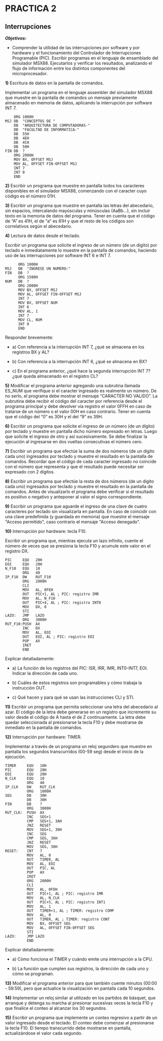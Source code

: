 # **PRACTICA 2**

## **Interrupciones**

**_Objetivos:_**

- Comprender la utilidad de las interrupciones por software y por hardware y el funcionamiento del Controlador de Interrupciones Programable (PIC). Escribir programas en el lenguaje de ensamblado del simulador MSX88. Ejecutarlos y verificar los resultados, analizando el flujo de información entre los distintos componentes del microprocesador.

**1)** Escritura de datos en la pantalla de comandos.

Implementar un programa en el lenguaje assembler del simulador MSX88 que muestre en la pantalla de comandos un mensaje previamente almacenado en memoria de datos, aplicando la interrupción por software INT 7.

```x86asm
    ORG 1000H
MSJ DB  "CONCEPTOS DE "
    DB  "ARQUITECTURA DE COMPUTADORAS-"
    DB  "FACULTAD DE INFORMATICA-"
    DB  55H
    DB  4EH
    DB  4CH
    DB  50H
FIN DB  ?
    ORG 2000H
    MOV BX, OFFSET MSJ
    MOV AL, OFFSET FIN-OFFSET MSJ
    INT 7
    INT 0
    END
```

**2)** Escribir un programa que muestre en pantalla todos los caracteres disponibles en el simulador MSX88, comenzando con el caracter cuyo código es el número 01H.

**3)** Escribir un programa que muestre en pantalla las letras del abecedario, sin espacios, intercalando mayúsculas y minúsculas (AaBb…), sin incluir texto en la memoria de datos del programa. Tener en cuenta que el código de “A” es 41H, el de “a” es 61H y que el resto de los códigos son correlativos según el abecedario.

**4)** Lectura de datos desde el teclado\.

Escribir un programa que solicite el ingreso de un número (de un dígito) por teclado e inmediatamente lo muestre en la pantalla de comandos, haciendo uso de las interrupciones por software INT 6 e INT 7.

```x86asm
      ORG 1000H
MSJ   DB  "INGRESE UN NUMERO:"
FIN   DB  ?
      ORG 1500H
NUM   DB  ?
      ORG 2000H
      MOV BX, OFFSET MSJ
      MOV AL, OFFSET FIN-OFFSET MSJ
      INT 7
      MOV BX, OFFSET NUM
      INT 6
      MOV AL, 1
      INT 7
      MOV CL, NUM
      INT 0
      END
```

Responder brevemente:

- a) Con referencia a la interrupción INT 7, ¿qué se almacena en los registros BX y AL?

- b) Con referencia a la interrupción INT 6, ¿qué se almacena en BX?

- c) En el programa anterior, ¿qué hace la segunda interrupción INT 7? ¿qué queda almacenado en el registro CL?

**5)** Modificar el programa anterior agregando una subrutina llamada ES_NUM que verifique si el caracter ingresado es realmente un número. De no serlo, el programa debe mostrar el mensaje “CARACTER NO VALIDO”. La subrutina debe recibir el código del caracter por referencia desde el programa principal y debe devolver vía registro el valor 0FFH en caso de tratarse de un número o el valor 00H en caso contrario. Tener en cuenta que el código del “0” es 30H y el del “9” es 39H.

**6)** Escribir un programa que solicite el ingreso de un número (de un dígito) por teclado y muestre en pantalla dicho número expresado en letras. Luego que solicite el ingreso de otro y así sucesivamente. Se debe finalizar la ejecución al ingresarse en dos vueltas consecutivas el número cero.

**7)** Escribir un programa que efectúe la suma de dos números (de un dígito cada uno) ingresados por teclado y muestre el resultado en la pantalla de comandos. Recordar que el código de cada caracter ingresado no coincide con el número que representa y que el resultado puede necesitar ser expresado con 2 dígitos.

**8)** Escribir un programa que efectúe la resta de dos números (de un dígito cada uno) ingresados por teclado y muestre el resultado en la pantalla de comandos. Antes de visualizarlo el programa debe verificar si el resultado es positivo o negativo y anteponer al valor el signo correspondiente.

**9)** Escribir un programa que aguarde el ingreso de una clave de cuatro caracteres por teclado sin visualizarla en pantalla\. En caso de coincidir con una clave predefinida (y guardada en memoria) que muestre el mensaje "Acceso permitido", caso contrario el mensaje "Acceso denegado".

**10)** Interrupción por hardware: tecla F10\.

Escribir un programa que, mientras ejecuta un lazo infinito, cuente el número de veces que se presiona la tecla F10 y acumule este valor en el registro DX.

```x86asm
PIC     EQU   20H
EOI     EQU   20H
N_F10   EQU   10
        ORG   40
IP_F10  DW    RUT_F10
        ORG   2000H
        CLI
        MOV   AL, 0FEH
        OUT   PIC+1, AL ; PIC: registro IMR
        MOV   AL, N_F10
        OUT   PIC+4, AL ; PIC: registro INT0
        MOV   DX, 0
        STI
LAZO:   JMP   LAZO
        ORG   3000H
RUT_F10:PUSH  AX
        INC   DX
        MOV   AL, EOI
        OUT   EOI, AL ; PIC: registro EOI
        POP   AX
        IRET
        END
```

Explicar detalladamente:

- a) La función de los registros del PIC: ISR, IRR, IMR, INT0-INT7, EOI. Indicar la dirección de cada uno.

- b) Cuáles de estos registros son programables y cómo trabaja la instrucción OUT.

- c) Qué hacen y para qué se usan las instrucciones CLI y STI.

**11)** Escribir un programa que permita seleccionar una letra del abecedario al azar\. El código de la letra debe generarse en un registro que incremente su valor desde el código de A hasta el de Z continuamente. La letra debe quedar seleccionada al presionarse la tecla F10 y debe mostrarse de inmediato en la pantalla de comandos.

**12)** Interrupción por hardware: TIMER\.

Implementar a través de un programa un reloj segundero que muestre en pantalla los segundos transcurridos (00-59 seg) desde el inicio de la ejecución.

```x86asm
TIMER     EQU   10H
PIC       EQU   20H
EOI       EQU   20H
N_CLK     EQU   10
          ORG   40
IP_CLK    DW    RUT_CLK
          ORG   1000H
SEG       DB    30H
          DB    30H
FIN       DB    ?
          ORG   3000H
RUT_CLK:  PUSH  AX
          INC   SEG+1
          CMP   SEG+1, 3AH
          JNZ   RESET
          MOV   SEG+1, 30H
          INC   SEG
          CMP   SEG, 36H
          JNZ   RESET
          MOV   SEG, 30H
RESET:    INT   7
          MOV   AL, 0
          OUT   TIMER, AL
          MOV   AL, EOI
          OUT   PIC, AL
          POP   AX
          IRET
          ORG   2000H
          CLI
          MOV   AL, 0FDH
          OUT   PIC+1, AL ; PIC: registro IMR
          MOV   AL, N_CLK
          OUT   PIC+5, AL ; PIC: registro INT1
          MOV   AL, 1
          OUT   TIMER+1, AL ; TIMER: registro COMP
          MOV   AL, 0
          OUT   TIMER, AL ; TIMER: registro CONT
          MOV   BX, OFFSET SEG
          MOV   AL, OFFSET FIN-OFFSET SEG
          STI
LAZO:     JMP LAZO
          END
```

Explicar detalladamente:

- a) Cómo funciona el TIMER y cuándo emite una interrupción a la CPU.

- b) La función que cumplen sus registros, la dirección de cada uno y cómo se programan.

**13)** Modificar el programa anterior para que también cuente minutos (00:00 - 59:59), pero que actualice la visualización en pantalla cada 10 segundos.

**14)** Implementar un reloj similar al utilizado en los partidos de básquet, que arranque y detenga su marcha al presionar sucesivas veces la tecla F10 y que finalice el conteo al alcanzar los 30 segundos.

**15)** Escribir un programa que implemente un conteo regresivo a partir de un valor ingresado desde el teclado\. El conteo debe comenzar al presionarse la tecla F10. El tiempo transcurrido debe mostrarse en pantalla, actualizándose el valor cada segundo.
